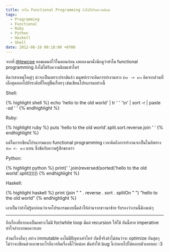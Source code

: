 ```yaml
---
title: ทำไม Functional Programming ถึงไม่ได้รับความนิยม
tags:
  - Programming
  - Functional
  - Ruby
  - Python
  - Haskell
  - Shell
date: 2012-08-18 00:18:00 +0700
---
```


จากที่ [@lewcpe][] คอมเมนท์ไว้ในตอนก่อน เลยลองมานั่งนึกดูว่าทำไม functional programming ถึงไม่ได้รับความนิยมเท่าไหร่

คิดว่าสาเหตุใหญ่ๆ น่าจะเป็นเพราะปรกติแล้ว มนุษย์เราจะคิดการทำงานทาง `ซ้าย -> ขวา` คิดจากส่วนที่เล็กสุดออกไปยังระดับที่ใหญ่ขึ้นเรื่อยๆ เช่นเขียนโปรแกรมอย่างนี้

Shell:

{% highlight shell %}
echo 'hello to the old world' | tr ' ' '\n' | sort -r | paste -sd ' '
{% endhighlight %}

Ruby:

{% highlight ruby %}
puts 'hello to the old world'.split.sort.reverse.join ' '
{% endhighlight %}

แต่ในการเขียนโปรแกรมแบบ functional programming เวลาคิดถึงการทำงานจะเป็นในทิศทาง `ซ้าย <- ขวา` แทน ซึ่งขัดกับความรู้สึกของเรา

Python:

{% highlight python %}
print(' '.join(reversed(sorted('hello to the old world'.split()))))
{% endhighlight %}

Haskell:

{% highlight haskell %}
print (join " " . reverse . sort . splitOn " ") "hello to the old world"
{% endhighlight %}

เอาเป็นว่าถ้าไม่รู้มาก่อนว่าเจอโปรแกรมแบบนี้แล้วให้อ่านจากขวามาซ้าย รับรองว่างานนี้มีงงแน่ๆ

---

อีกเรื่องที่ยากคงเป็นเพราะไม่มี for/while loop มีแต่ recursion ให้ใช้ อันนี้สาย imperative ทำใจลำบากพอควรเลย

ส่วนเรื่องอื่นๆ อย่าง immutable คงไม่มีปัญหาเท่าไหร่ อันที่จริงถ้าไม่สนว่าจะ optimize กันสุดๆ ไม่ว่าจะเขียนด้วยภาษาอะไรก็ควรยึดเรื่องนี้ไว้หน่อย มันทำให้ bug งี่เง่าหายไปได้หลายตัวเลยหละ :3


[@lewcpe]: http://twitter.com/lewcpe
